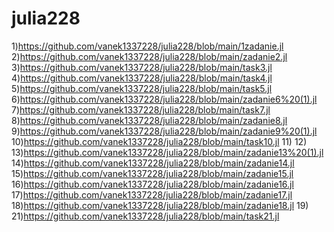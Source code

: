 # julia228
1)https://github.com/vanek1337228/julia228/blob/main/1zadanie.jl
2)https://github.com/vanek1337228/julia228/blob/main/zadanie2.jl
3)https://github.com/vanek1337228/julia228/blob/main/task3.jl
4)https://github.com/vanek1337228/julia228/blob/main/task4.jl
5)https://github.com/vanek1337228/julia228/blob/main/task5.jl
6)https://github.com/vanek1337228/julia228/blob/main/zadanie6%20(1).jl
7)https://github.com/vanek1337228/julia228/blob/main/task7.jl
8)https://github.com/vanek1337228/julia228/blob/main/zadanie8.jl
9)https://github.com/vanek1337228/julia228/blob/main/zadanie9%20(1).jl
10)https://github.com/vanek1337228/julia228/blob/main/task10.jl
11)
12)
13)https://github.com/vanek1337228/julia228/blob/main/zadanie13%20(1).jl
14)https://github.com/vanek1337228/julia228/blob/main/zadanie14.jl
15)https://github.com/vanek1337228/julia228/blob/main/zadanie15.jl
16)https://github.com/vanek1337228/julia228/blob/main/zadanie16.jl
17)https://github.com/vanek1337228/julia228/blob/main/zadanie17.jl
18)https://github.com/vanek1337228/julia228/blob/main/zadanie18.jl
19)
21)https://github.com/vanek1337228/julia228/blob/main/task21.jl
